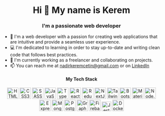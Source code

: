 <h1 align="center">Hi 👋 My name is Kerem</h1>

<h3 align="center">I'm a passionate web developer</h3>

- 🚀 I'm a web developer with a passion for creating web applications that are intuitive and provide a seamless user experience.
- 💻 I'm dedicated to learning in order to stay up-to-date and writing clean code that follows best practices.
- 🤝 I'm currently working as a freelancer and collaborating on projects.
- 📫 You can reach me at [nadirkeremcetin@gmail.com](mailto:nadirkeremcetin@gmail.com) or on [LinkedIn](https://www.linkedin.com/in/nadir-kerem-cetin)


<h4 align="center">My Tech Stack</h4>

<div align="center">
<a href="https://developer.mozilla.org/en-US/docs/Glossary/HTML5" target="_blank"><img
  src="https://cdn.jsdelivr.net/gh/devicons/devicon/icons/html5/html5-original.svg"
  width="36"
  height="36"
  alt="HTML5"
/></a>
<a href="https://developer.mozilla.org/en-US/docs/Web/CSS" target="_blank"><img
  src="https://cdn.jsdelivr.net/gh/devicons/devicon/icons/css3/css3-original.svg"
  width="36"
  height="36"
  alt="CSS3"
/></a>
<a href="https://sass-lang.com" target="_blank"><img
  src="https://cdn.jsdelivr.net/gh/devicons/devicon/icons/sass/sass-original.svg"
  width="36"
  height="36"
  alt="SASS"
/></a>
<a href="https://developer.mozilla.org/en/JavaScript" target="_blank"><img
  src="https://cdn.jsdelivr.net/gh/devicons/devicon/icons/javascript/javascript-original.svg"
  width="36"
  height="36"
  alt="JavaScript"
/></a>
<a href="https://www.typescriptlang.org/" target="_blank"><img
  src="https://cdn.jsdelivr.net/gh/devicons/devicon/icons/typescript/typescript-original.svg"
  width="36"
  height="36"
  alt="TypeScript"
/></a>
<a href="https://reactjs.org/" target="_blank"><img
  src="https://cdn.jsdelivr.net/gh/devicons/devicon/icons/react/react-original.svg"
  width="36"
  height="36"
  alt="React"
/></a>
<a href="https://redux-toolkit.js.org/" target="_blank"><img
  src="https://cdn.jsdelivr.net/gh/devicons/devicon/icons/redux/redux-original.svg"
  width="36"
  height="36"
  alt="Redux Toolkit"
/></a>
<a href="https://nextjs.org/" target="_blank"><img
  src="https://cdn.jsdelivr.net/gh/devicons/devicon/icons/nextjs/nextjs-line.svg"
  width="36"
  height="36"
  alt="NextJS"
/></a>
<a href="https://tailwindcss.com/" target="_blank"><img
  src="https://cdn.jsdelivr.net/gh/devicons/devicon/icons/tailwindcss/tailwindcss-plain.svg"
  width="36"
  height="36"
  alt="Tailwind CSS"
/></a>
<a href="https://getbootstrap.com/" target="_blank"><img
  src="https://cdn.jsdelivr.net/gh/devicons/devicon/icons/bootstrap/bootstrap-original.svg"
  width="36"
  height="36"
  alt="Bootstrap"
/></a>
<a href="https://mui.com/" target="_blank"><img
  src="https://cdn.jsdelivr.net/gh/devicons/devicon/icons/materialui/materialui-original.svg"
  width="36"
  height="36"
  alt="Material UI"
/></a>
<a href="https://nodejs.org/" target="_blank"><img
  src="https://cdn.jsdelivr.net/gh/devicons/devicon/icons/nodejs/nodejs-original.svg"
  width="36"
  height="36"
  alt="Node.js"
/></a>
<a href="https://expressjs.com/" target="_blank"><img
  src="https://cdn.jsdelivr.net/gh/devicons/devicon/icons/express/express-original.svg"
  width="36"
  height="36"
  alt="Express"
/></a>
<a href="https://www.mongodb.com/" target="_blank"><img
  src="https://cdn.jsdelivr.net/gh/devicons/devicon/icons/mongodb/mongodb-original.svg"
  width="36"
  height="36"
  alt="MongoDB"
/></a>
<a href="https://www.postgresql.org/" target="_blank"><img
  src="https://cdn.jsdelivr.net/gh/devicons/devicon/icons/postgresql/postgresql-original.svg"
  width="36"
  height="36"
  alt="PostgreSQL"
/></a>
<a href="https://www.graphql.org/" target="_blank"><img
  src="https://cdn.jsdelivr.net/gh/devicons/devicon/icons/graphql/graphql-plain.svg"
  width="36"
  height="36"
  alt="GraphQL"
/></a>
<a href="https://www.firebase.google.com/" target="_blank"><img
  src="https://cdn.jsdelivr.net/gh/devicons/devicon/icons/firebase/firebase-plain.svg"
  width="36"
  height="36"
  alt="Firebase"
/></a>
<a href="https://www.jestjs.io/" target="_blank"><img
  src="https://cdn.jsdelivr.net/gh/devicons/devicon/icons/jest/jest-plain.svg"
  width="30"
  height="30"
  alt="Jest"
/></a>
<a href="https://www.docker.com/" target="_blank"><img
  src="https://cdn.jsdelivr.net/gh/devicons/devicon/icons/docker/docker-original.svg"
  width="36"
  height="36"
  alt="Docker"
/></a>
